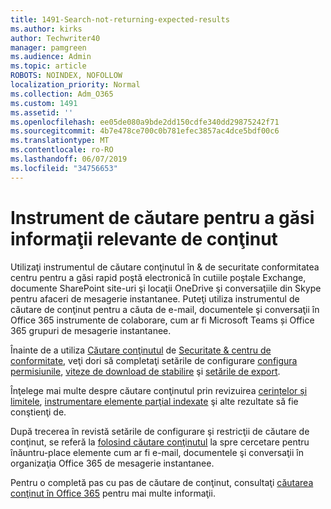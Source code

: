 ```yaml
---
title: 1491-Search-not-returning-expected-results
ms.author: kirks
author: Techwriter40
manager: pamgreen
ms.audience: Admin
ms.topic: article
ROBOTS: NOINDEX, NOFOLLOW
localization_priority: Normal
ms.collection: Adm_O365
ms.custom: 1491
ms.assetid: ''
ms.openlocfilehash: ee05de080a9bde2dd150cdfe340dd29875242f71
ms.sourcegitcommit: 4b7e478ce700c0b781efec3857ac4dce5bdf00c6
ms.translationtype: MT
ms.contentlocale: ro-RO
ms.lasthandoff: 06/07/2019
ms.locfileid: "34756653"
---
```

# <a name="content-search-tool-to-find-relevant-info"></a>Instrument de căutare pentru a găsi informaţii relevante de conţinut

Utilizaţi instrumentul de căutare conţinutul în & de securitate conformitatea centru pentru a găsi rapid poştă electronică în cutiile poştale Exchange, documente SharePoint site-uri şi locaţii OneDrive şi conversaţiile din Skype pentru afaceri de mesagerie instantanee. Puteţi utiliza instrumentul de căutare de conţinut pentru a căuta de e-mail, documentele şi conversaţii în Office 365 instrumente de colaborare, cum ar fi Microsoft Teams și Office 365 grupuri de mesagerie instantanee.


Înainte de a utiliza [Căutare conţinutul](https://sip.protection.office.com/contentsearchbeta?ContentOnly=1) de [Securitate & centru de conformitate](https://sip.protection.office.com/homepage), veţi dori să completaţi setările de configurare [configura permisiunile](https://docs.microsoft.com/office365/securitycompliance/permissions-filtering-for-content-search), [viteze de download de stabilire](https://docs.microsoft.com/en-us/office365/securitycompliance/increase-download-speeds-when-exporting-ediscovery-results) şi [setările de export](https://docs.microsoft.com/en-us/office365/securitycompliance/disable-reports-when-you-export-content-search-results).

Înţelege mai multe despre căutare conţinutul prin revizuirea [cerințelor și limitele](https://docs.microsoft.com/office365/securitycompliance/limits-for-content-search), [instrumentare elemente parţial indexate](https://docs.microsoft.com/office365/securitycompliance/investigating-partially-indexed-items-in-ediscovery) şi alte rezultate să fie conştienţi de.

După trecerea în revistă setările de configurare şi restricţii de căutare de conţinut, se referă la [folosind căutare conţinutul</a> la spre cercetare pentru înăuntru-place elemente cum ar fi e-mail, documentele şi conversaţii în organizaţia Office 365 de mesagerie instantanee](https://docs.microsoft.com/office365/securitycompliance/content-search).

Pentru o completă pas cu pas de căutare de conţinut, consultaţi [căutarea conţinut în Office 365](https://docs.microsoft.com/office365/securitycompliance/search-for-content) pentru mai multe informaţii.
